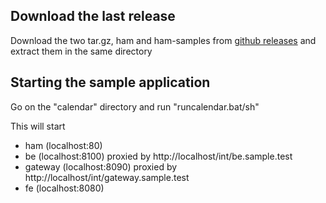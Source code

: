 
## Download the last release<a id="quickinstall_01"></a>

Download the two tar.gz, ham and ham-samples from [github releases](https://github.com/kendarorg/HttpAnsweringMachine/releases)
and extract them in the same directory

## Starting the sample application<a id="quickinstall_02"></a>

Go on the "calendar" directory and run "runcalendar.bat/sh"

This will start

* ham (localhost:80)
* be (localhost:8100) proxied by http://localhost/int/be.sample.test
* gateway (localhost:8090) proxied by http://localhost/int/gateway.sample.test
* fe (localhost:8080)
